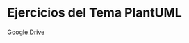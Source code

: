 # Ejercicios del Tema PlantUML

[Google Drive](https://docs.google.com/spreadsheets/d/1LL36v7XKJAQ_cBAvpKm2py6agXnck4FtUpHpOGPGSGY/edit?usp=sharing)